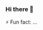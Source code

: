 ### Hi there 👋
 ⚡ Fun fact: ...
<!--
**Yusraf002/Yusraf002** is a ✨ _special_ ✨ repository because its `README.md` (this file) appears on your GitHub profile.

Here are some ideas to get you started:

- 🔭 I’m currently working as data science trainee at PT. Algoritma Data Indonesia and as frelance research statistical consultant
- 🌱 I’m currently learning using Github, Machine Learning, Data Analysis and also Data Science
- 💬 Ask me about ...
- 📫 How to reach me: biolinky.co/yusrafs
- ⚡ Fun fact: ...
-->
